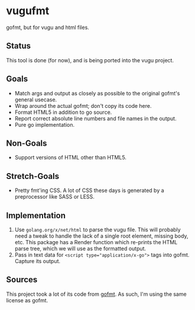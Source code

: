 # vugufmt

gofmt, but for vugu and html files.

## Status

This tool is done (for now), and is being ported into the vugu project.

## Goals

* Match args and output as closely as possible to the original gofmt's general usecase.
* Wrap around the actual gofmt; don't copy its code here.
* Format HTML5 in addition to go source.
* Report correct absolute line numbers and file names in the output.
* Pure go implementation.

## Non-Goals

* Support versions of HTML other than HTML5.

## Stretch-Goals

* Pretty fmt'ing CSS. A lot of CSS these days is generated by a preprocessor like SASS or LESS.

## Implementation

1. Use `golang.org/x/net/html` to parse the vugu file. This will probably need a tweak to handle the lack of a single root element, missing body, etc. This package has a Render function which re-prints the HTML parse tree, which we will use as the formatted output.
2. Pass in text data for `<script type="application/x-go">` tags into gofmt. Capture its output.

## Sources

This project took a lot of its code from [gofmt](https://golang.org/src/cmd/gofmt/gofmt.go). As such, I'm using the same license as gofmt.